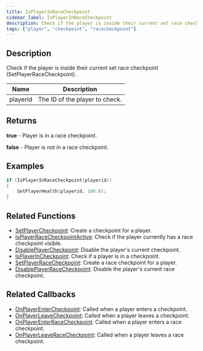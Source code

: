 ```yaml
---
title: IsPlayerInRaceCheckpoint
sidebar_label: IsPlayerInRaceCheckpoint
description: Check if the player is inside their current set race checkpoint (SetPlayerRaceCheckpoint).
tags: ["player", "checkpoint", "racecheckpoint"]
---
```


## Description

Check if the player is inside their current set race checkpoint (SetPlayerRaceCheckpoint).

| Name     | Description                    |
| -------- | ------------------------------ |
| playerid | The ID of the player to check. |

## Returns

**true** - Player is in a race checkpoint.

**false** - Player is not in a race checkpoint.

## Examples

```c
if (IsPlayerInRaceCheckpoint(playerid))
{
    SetPlayerHealth(playerid, 100.0);
}
```

## Related Functions

- [SetPlayerCheckpoint](SetPlayerCheckpoint): Create a checkpoint for a player.
- [IsPlayerRaceCheckpointActive](IsPlayerRaceCheckpointActive): Check if the player currently has a race checkpoint visible.
- [DisablePlayerCheckpoint](DisablePlayerCheckpoint): Disable the player's current checkpoint.
- [IsPlayerInCheckpoint](IsPlayerInCheckpoint): Check if a player is in a checkpoint.
- [SetPlayerRaceCheckpoint](SetPlayerRaceCheckpoint): Create a race checkpoint for a player.
- [DisablePlayerRaceCheckpoint](DisablePlayerRaceCheckpoint): Disable the player's current race checkpoint.

## Related Callbacks

- [OnPlayerEnterCheckpoint](../callbacks/OnPlayerEnterCheckpoint): Called when a player enters a checkpoint.
- [OnPlayerLeaveCheckpoint](../callbacks/OnPlayerLeaveCheckpoint): Called when a player leaves a checkpoint.
- [OnPlayerEnterRaceCheckpoint](../callbacks/OnPlayerEnterRaceCheckpoint): Called when a player enters a race checkpoint.
- [OnPlayerLeaveRaceCheckpoint](../callbacks/OnPlayerLeaveRaceCheckpoint): Called when a player leaves a race checkpoint.
